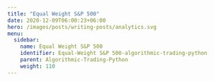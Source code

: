 ```yaml
---
title: "Equal Weight S&P 500"
date: 2020-12-09T06:00:23+06:00
hero: /images/posts/writing-posts/analytics.svg
menu:
  sidebar:
    name: Equal Weight S&P 500
    identifier: Equal-Weight S&P 500-algorithmic-trading-python
    parent: Algorithmic-Trading-Python
    weight: 110
---
```


